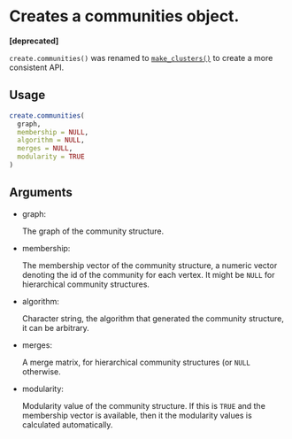 # Creates a communities object.

**\[deprecated\]**

`create.communities()` was renamed to
[`make_clusters()`](https://r.igraph.org/reference/make_clusters.md) to
create a more consistent API.

## Usage

``` r
create.communities(
  graph,
  membership = NULL,
  algorithm = NULL,
  merges = NULL,
  modularity = TRUE
)
```

## Arguments

- graph:

  The graph of the community structure.

- membership:

  The membership vector of the community structure, a numeric vector
  denoting the id of the community for each vertex. It might be `NULL`
  for hierarchical community structures.

- algorithm:

  Character string, the algorithm that generated the community
  structure, it can be arbitrary.

- merges:

  A merge matrix, for hierarchical community structures (or `NULL`
  otherwise.

- modularity:

  Modularity value of the community structure. If this is `TRUE` and the
  membership vector is available, then it the modularity values is
  calculated automatically.
